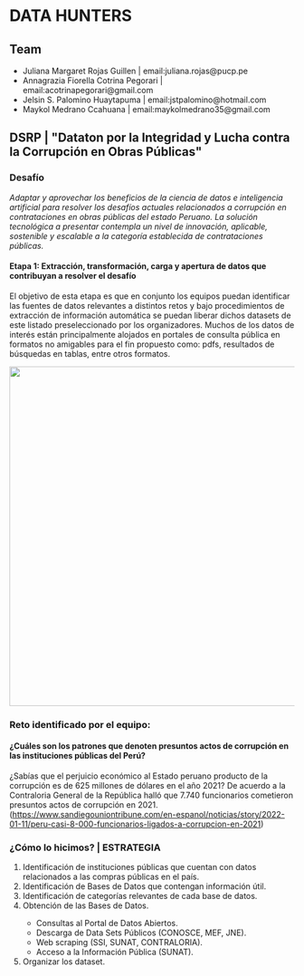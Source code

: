 # DATA HUNTERS
## Team
<ul>
  <li>Juliana Margaret Rojas Guillen       | email:juliana.rojas@pucp.pe</li>
  <li>Annagrazia Fiorella Cotrina Pegorari | email:acotrinapegorari@gmail.com </li>
  <li>Jelsin S. Palomino Huaytapuma        | email:jstpalomino@hotmail.com </li>
  <li>Maykol Medrano Ccahuana              | email:maykolmedrano35@gmail.com</li>
 </ul>

## DSRP | "Dataton por la Integridad y Lucha contra la Corrupción en Obras Públicas"
### Desafío
<em>Adaptar y aprovechar los beneficios de la ciencia de datos e inteligencia artificial para resolver los desafíos actuales relacionados a corrupción en contrataciones en obras públicas del estado Peruano. La solución tecnológica a presentar contempla un nivel de innovación, aplicable, sostenible y escalable a la categoría establecida de contrataciones públicas.</em>

#### Etapa 1: Extracción, transformación, carga y apertura de datos que contribuyan a resolver el desafío
El objetivo de esta etapa es que en conjunto los equipos puedan identificar las fuentes de datos relevantes a distintos retos y bajo procedimientos de extracción de información automática se puedan liberar dichos datasets de este listado preseleccionado por los organizadores. Muchos de los datos de interés están principalmente alojados en portales de consulta pública en formatos no amigables para el fin propuesto como: pdfs, resultados de búsquedas en tablas, entre otros formatos.


 <p align="center">
  <img width="600" src='https://miro.medium.com/max/1400/1*CxVccbFGtv6W2qlq0A4hxw.png'>
</p>

### Reto identificado por el equipo:
#### **¿Cuáles son los patrones que denoten presuntos actos de corrupción en las instituciones públicas del Perú?**

¿Sabías que el perjuicio económico  al Estado peruano producto de la corrupción es de 625 millones de dólares en el año 2021? De acuerdo a la Contraloria General de la República halló que 7.740 funcionarios cometieron presuntos actos de corrupción en 2021. (https://www.sandiegouniontribune.com/en-espanol/noticias/story/2022-01-11/peru-casi-8-000-funcionarios-ligados-a-corrupcion-en-2021)

### ¿Cómo lo hicimos? | ESTRATEGIA

<ol>
<li> Identificación de instituciones públicas que cuentan con datos relacionados a las compras públicas en el país. </li>
<li> Identificación de Bases de Datos que contengan información útil. </li> 
<li> Identificación de categorías relevantes de cada base de datos. </li>
<li> Obtención de las Bases de Datos. </li>
 <ul>
  <li> Consultas al Portal de Datos Abiertos. </li>
  <li> Descarga de Data Sets Públicos (CONOSCE, MEF, JNE). </li>
  <li> Web scraping (SSI, SUNAT, CONTRALORIA). </li>
  <li> Acceso a la Información Pública (SUNAT). </li>
 </ul>
<li> Organizar los dataset. </li>
</ol>





